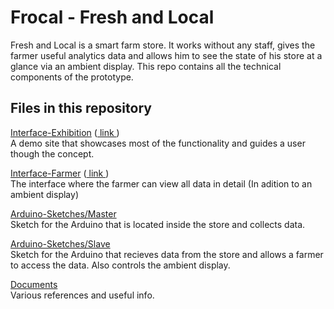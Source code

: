 # Frocal - Fresh and Local

Fresh and Local is a smart farm store. It works without any staff, gives the farmer useful analytics data and allows him to see the state of his store at a glance via an ambient display. This repo contains all the technical components of the prototype.

## Files in this repository

[Interface-Exhibition](./Interface-Exhibition) ([ link ](https://davidebecker.github.io/Frocal/Interface-Exhibition/))    
A demo site that showcases most of the functionality and guides a user though the concept.

[Interface-Farmer](./Interface-Farmer) ([ link ](https://davidebecker.github.io/Frocal/Interface-Farmer/))    
The interface where the farmer can view all data in detail (In adition to an ambient display)

[Arduino-Sketches/Master](./Arduino-Sketches/Master)    
Sketch for the Arduino that is located inside the store and collects data.

[Arduino-Sketches/Slave](./Arduino-Sketches/Slave)    
Sketch for the Arduino that recieves data from the store and allows a farmer to access the data. Also controls the ambient display.

[Documents](./Documents)    
Various references and useful info.